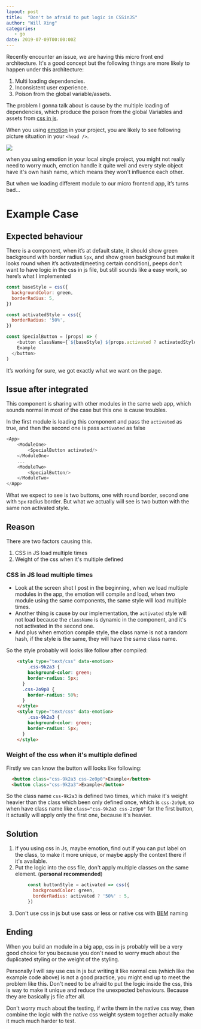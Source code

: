 ```yaml
---
layout: post
title:  "Don't be afraid to put logic in CSSinJS"
author: "Will Xing"
categories:
   - go
date: 2019-07-09T00:00:00Z
---
```


Recently encounter an issue, we are having this micro front end architecture. It's a good concept but the following things are more likely to happen under this architecture:

1. Multi loading dependencies.
2. Inconsistent user experience.
3. Poison from the global variable/assets.

The problem I gonna talk about is cause by the multiple loading of dependencies, which produce the poison from the global Variables and assets from [css in js](https://github.com/MicheleBertoli/css-in-js).

When you using [emotion](https://github.com/emotion-js/emotion) in your project, you are likely to see following picture situation in your `<head />`.

![](/assets/images/multiple-emotion-load.png)

when you using emotion in your local single project, you might not really need to worry much, emotion handle it quite well and every style object have it's own hash name, which means they won't influence each other.

But when we loading different module to our micro frontend app, it’s turns bad...

# Example Case

## Expected behaviour

There is a component, when it’s at default state, it should show green background with border radius `5px`, and show green background but make it looks round when it’s activated(meeting certain condition), peeps don't want to have logic in the css in js file, but still sounds like a easy work, so here’s what I implemented
```js
const baseStyle = css({
  backgroundColor: green,
  borderRadius: 5,
})

const activatedStyle = css({
  borderRadius: '50%',
})

const SpecialButton = (props) => (
	<button className={`${baseStyle} ${props.activated ? activatedStyle : ''}`}>
    Example
  </button>
)
```
It’s working for sure, we got exactly what we want on the page.

## Issue after integrated

This component is sharing with other modules in the same web app, which sounds normal in most of the case but this one is cause troubles.

In the first module is loading this component and pass the `activated` as true, and then the second one is pass `activated` as false
```js
<App>
	<ModuleOne>
		<SpecialButton activated/>
	</ModuleOne>
	...
	<ModuleTwo>
		<SpecialButton/>
	</ModuleTwo>
</App>
```
What we expect to see is two buttons, one with round border, second one with `5px` radius border. But what we actually will see is two button with the same non activated style.

## Reason

There are two factors causing this.

1. CSS in JS load multiple times
2. Weight of the css when it's multiple defined

### CSS in JS load multiple times

- Look at the screen shot I post in the beginning, when we load multiple modules in the app, the emotion will compile and load, when two module using the same components, the same style will load multiple times.
- Another thing is cause by our implementation, the `activated` style will not load because the `className` is dynamic in the component, and it's not activated in the second one.
- And plus when emotion compile style, the class name is not a random hash, if the style is the same, they will have the same class name.

 So the style probably will looks like follow after compiled:
```html
    <style type="text/css" data-emotion>
    	.css-9k2a3 {
        background-color: green;
        border-radius: 5px;
      }
      .css-2o9p0 {
        border-radius: 50%;
      }
    </style>
    <style type="text/css" data-emotion>
    	.css-9k2a3 {
        background-color: green;
        border-radius: 5px;
      }
    </style>
```
### Weight of the css when it's multiple defined

Firstly we can know the button will looks like following:
```html
  <button class="css-9k2a3 css-2o9p0">Example</button>
  <button class="css-9k2a3">Example</button>
```
So the class name `css-9k2a3` is defined two times, which make it's weight heavier than the class which been only defined once, which is `css-2o9p0`, so when have class name like `class="css-9k2a3 css-2o9p0"` for the first button, it actually will apply only the first one, because it's heavier.

## Solution

1. If you using css in Js, maybe emotion, find out if you can put label on the class, to make it more unique, or maybe apply the context there if it's available.
2. Put the logic into the css file, don't apply multiple classes on the same element. (**personal recommended**)
```js
        const buttonStyle = activated => css({
          backgroundColor: green,
          borderRadius: activated ? '50%' : 5,
        })
```
3. Don't use css in js but use sass or less or native css with [BEM](http://getbem.com/) naming

## Ending

When you build an module in a big app, css in js probably will be a very good choice for you because you don't need to worry much about the duplicated styling or the weight of the styling.

Personally I will say use css in js  but writing it like normal css (which like the example code above) is not a good practice, you might end up to meet the problem like this. Don't need to be afraid to put the logic inside the css, this is way to make it unique and reduce the unexpected behaviours. Because they are basically js file after all.

Don't worry much about the testing, if write them in the native css way, then combine the logic with the native css weight system together actually make it much much harder to test.